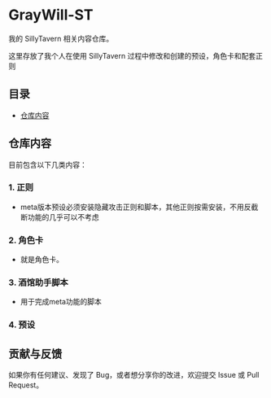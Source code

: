 # GrayWill-ST

我的 SillyTavern 相关内容仓库。

这里存放了我个人在使用 SillyTavern 过程中修改和创建的预设，角色卡和配套正则

## 目录

- [仓库内容](#仓库内容)

## 仓库内容

目前包含以下几类内容：

### 1. 正则
- meta版本预设必须安装隐藏攻击正则和脚本，其他正则按需安装，不用反截断功能的几乎可以不考虑

### 2. 角色卡
- 就是角色卡。

### 3. 酒馆助手脚本
- 用于完成meta功能的脚本

### 4. 预设



## 贡献与反馈

如果你有任何建议、发现了 Bug，或者想分享你的改进，欢迎提交 Issue 或 Pull Request。
